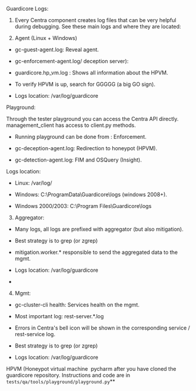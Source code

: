Guardicore Logs:

1.  Every Centra component creates log files that can be very helpful during debugging. See these main logs and where they are located:
    

  

2.  Agent (Linux + Windows)
    

-   gc-guest-agent.log: Reveal agent.
    
-   gc-enforcement-agent.log/ deception server):
    

-   guardicore.hp_vm.log : Shows all information about the HPVM.
    
-   To verify HPVM is up, search for GGGGG (a big GO sign).
    
-   Logs location: /var/log/guardicore
    

  

Playground:

Through the tester playground you can access the Centra API directly. management_client has access to client.py methods.

-   Running playground can be done from : Enforcement.
    
-   gc-deception-agent.log: Redirection to honeypot (HPVM).
    
-   gc-detection-agent.log: FIM and OSQuery (Insight).
    

Logs location:

-   Linux: /var/log/
    
-   Windows: C:\ProgramData\Guardicore\logs (windows 2008+).
    
-   Windows 2000/2003: C:\Program Files\Guardicore\logs
    

3.  Aggregator:
    

-   Many logs, all logs are prefixed with aggregator (but also mitigation).
    
-   Best strategy is to grep (or zgrep)
    
-   mitigation.worker.* responsible to send the aggregated data to the mgmt.
    
-   Logs location: /var/log/guardicore
    
-     
    

4.  Mgmt:
    

-   gc-cluster-cli health: Services health on the mgmt.
    
-   Most important log: rest-server.*.log
    
-   Errors in Centra's bell icon will be shown in the corresponding service / rest-service log.
    
-   Best strategy is to grep (or zgrep)
    
-   Logs location: /var/log/guardicore
    

HPVM (Honeypot virtual machine  pycharm after you have cloned the guardicore repository. Instructions and code are in `tests/qa/tools/playground/playground.py`**